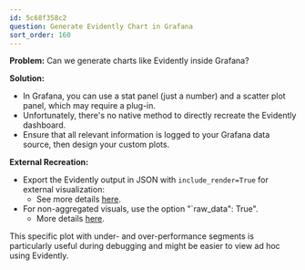 ```yaml
---
id: 5c68f358c2
question: Generate Evidently Chart in Grafana
sort_order: 160
---
```


**Problem:** Can we generate charts like Evidently inside Grafana?

**Solution:**

- In Grafana, you can use a stat panel (just a number) and a scatter plot panel, which may require a plug-in.
- Unfortunately, there's no native method to directly recreate the Evidently dashboard.
- Ensure that all relevant information is logged to your Grafana data source, then design your custom plots.

**External Recreation:**

- Export the Evidently output in JSON with `include_render=True` for external visualization:
  - See more details [here](https://docs.evidentlyai.com/user-guide/customization/json-dict-output).
- For non-aggregated visuals, use the option "`raw_data": True".
  - More details [here](https://docs.evidentlyai.com/user-guide/customization/report-data-aggregation).

This specific plot with under- and over-performance segments is particularly useful during debugging and might be easier to view ad hoc using Evidently.